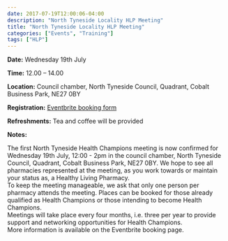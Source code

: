 ```yaml
---
date: 2017-07-19T12:00:06-04:00
description: "North Tyneside Locality HLP Meeting"
title: "North Tyneside Locality HLP Meeting"
categories: ["Events", "Training"]
tags: ["HLP"]
---
```


<b>Date:</b> Wednesday 19th July

<b>Time:</b> 12.00 – 14.00

<b>Location:</b> Council chamber, North Tyneside Council, Quadrant, Cobalt Business Park, NE27 0BY

<b>Registration:</b> <A HREF="https://www.eventbrite.co.uk/e/north-tyneside-health-champion-meeting-tickets-35539642026">Eventbrite booking form</A>

<b>Refreshments:</b> Tea and coffee will be provided

<b>Notes:</b>

The first North Tyneside Health Champions meeting is now confirmed for Wednesday 19th July, 12:00 - 2pm in the council chamber, North Tyneside Council, Quadrant, Cobalt Business Park, NE27 0BY. We hope to see all pharmacies represented at the meeting, as you work towards or maintain your status as, a Healthy Living Pharmacy.<br>
To keep the meeting manageable, we ask that only one person per pharmacy attends the meeting. Places can be booked for those already qualified as Health Champions or those intending to become Health Champions.<br>
Meetings will take place every four months, i.e. three per year to provide support and networking opportunities for Health Champions.<br>
More information is available on the Eventbrite booking page.
